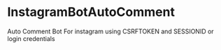 # InstagramBotAutoComment
Auto Comment Bot For instagram using CSRFTOKEN and SESSIONID or login credentials
